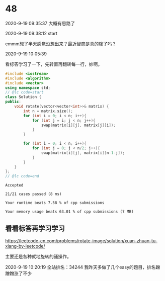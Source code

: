 # 48

2020-9-19 09:35:37
大概有思路了

2020-9-19 09:38:12
start

emmm想了半天感觉没想出来？最近智商是真的降了吗？

2020-9-19 10:05:39

看标答学习了一下，先转置再翻转每一行，妙啊。

```cpp
#include <iostream>
#include <algorithm>
#include <vector>
using namespace std;
// @lc code=start
class Solution {
public:
    void rotate(vector<vector<int>>& matrix) {
        int n = matrix.size();
        for (int i = 0; i < n; i++){
            for (int j = i; j < n; j++){
                swap(matrix[i][j], matrix[j][i]);
            }
        }

        for (int i = 0; i < n; i++){
            for (int j = 0; j < n/2; j++){
                swap(matrix[i][j], matrix[i][n-1-j]);
            }
        }
    }
};
// @lc code=end
```

```
Accepted

21/21 cases passed (8 ms)

Your runtime beats 7.58 % of cpp submissions

Your memory usage beats 63.01 % of cpp submissions (7 MB)
```

## 看看标答再学习学习

https://leetcode-cn.com/problems/rotate-image/solution/xuan-zhuan-tu-xiang-by-leetcode/

主要还是各种就地旋转的骚操作。



2020-9-19 10:20:19 全站排名：34244  我昨天多做了几个easy的题目，排名蹭蹭蹭涨了不少
